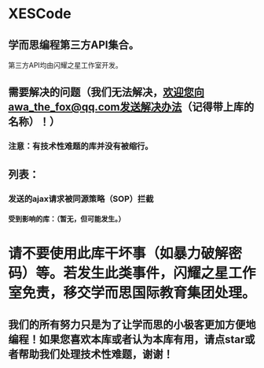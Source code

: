 # XESCode
## 学而思编程第三方API集合。
第三方API均由闪耀之星工作室开发。  
## 需要解决的问题（我们无法解决，欢迎您向awa_the_fox@qq.com发送解决办法（记得带上库的名称）！）
### 注意：有技术性难题的库并没有被缩行。
## 列表：
### 发送的ajax请求被同源策略（SOP）拦截
#### 受到影响的库：（暂无，但可能发生。）
  
  
  
# 请不要使用此库干坏事（如暴力破解密码）等。若发生此类事件，闪耀之星工作室免责，移交学而思国际教育集团处理。
## 我们的所有努力只是为了让学而思的小极客更加方便地编程！如果您喜欢本库或者认为本库有用，请点star或者帮助我们处理技术性难题，谢谢！
